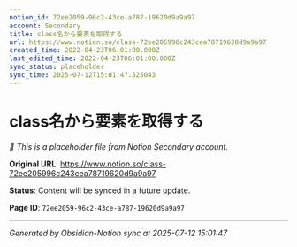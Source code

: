```yaml
---
notion_id: 72ee2059-96c2-43ce-a787-19620d9a9a97
account: Secondary
title: class名から要素を取得する
url: https://www.notion.so/class-72ee205996c243cea78719620d9a9a97
created_time: 2022-04-23T06:01:00.000Z
last_edited_time: 2022-04-23T06:01:00.000Z
sync_status: placeholder
sync_time: 2025-07-12T15:01:47.525043
---
```


# class名から要素を取得する

*🔄 This is a placeholder file from Notion Secondary account.*

**Original URL**: https://www.notion.so/class-72ee205996c243cea78719620d9a9a97

**Status**: Content will be synced in a future update.

**Page ID**: `72ee2059-96c2-43ce-a787-19620d9a9a97`

---

*Generated by Obsidian-Notion sync at 2025-07-12 15:01:47*
